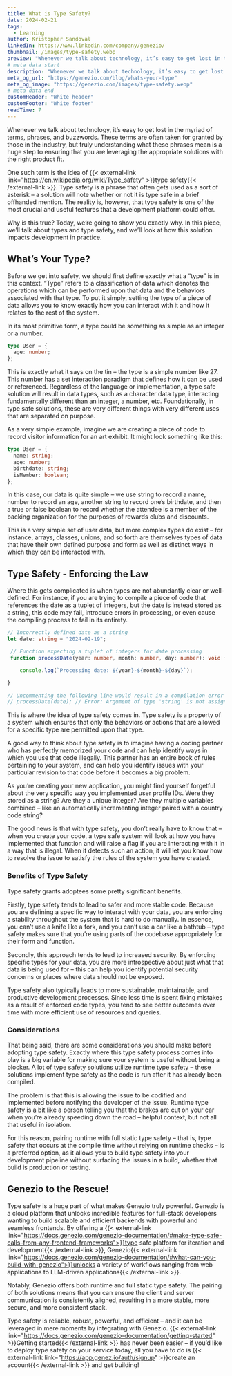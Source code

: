 ```yaml
---
title: What is Type Safety?
date: 2024-02-21
tags:
  - Learning
author: Kristopher Sandoval
linkedIn: https://www.linkedin.com/company/genezio/
thumbnail: /images/type-safety.webp
preview: "Whenever we talk about technology, it’s easy to get lost in the myriad of terms, phrases, and buzzwords. These terms are often taken for granted by those in the industry, but truly understanding what these phrases mean is a huge step to ensuring that you are leveraging the appropriate solutions with the right product fit."
# meta data start
description: "Whenever we talk about technology, it’s easy to get lost in the myriad of terms, phrases, and buzzwords. These terms are often taken for granted by those in the industry, but truly understanding what these phrases mean is a huge step to ensuring that you are leveraging the appropriate solutions with the right product fit."
meta_og_url: "https://genezio.com/blog/whats-your-type"
meta_og_image: "https://genezio.com/images/type-safety.webp"
# meta data end
customHeader: "White header"
customFooter: "White footer"
readTime: 7
---
```


Whenever we talk about technology, it’s easy to get lost in the myriad of terms, phrases, and buzzwords. These terms are often taken for granted by those in the industry, but truly understanding what these phrases mean is a huge step to ensuring that you are leveraging the appropriate solutions with the right product fit.

One such term is the idea of {{< external-link link="https://en.wikipedia.org/wiki/Type_safety" >}}type safety{{< /external-link >}}. Type safety is a phrase that often gets used as a sort of asterisk – a solution will note whether or not it is type safe in a brief offhanded mention. The reality is, however, that type safety is one of the most crucial and useful features that a development platform could offer.

Why is this true? Today, we’re going to show you exactly why. In this piece, we’ll talk about types and type safety, and we’ll look at how this solution impacts development in practice.

## What’s Your Type?

Before we get into safety, we should first define exactly what a “type” is in this context. “Type” refers to a classification of data which denotes the operations which can be performed upon that data and the behaviors associated with that type. To put it simply, setting the type of a piece of data allows you to know exactly how you can interact with it and how it relates to the rest of the system.

In its most primitive form, a type could be something as simple as an integer or a number.

```ts
type User = {
  age: number;
};
```

This is exactly what it says on the tin – the type is a simple number like 27. This number has a set interaction paradigm that defines how it can be used or referenced. Regardless of the language or implementation, a type safe solution will result in data types, such as a character data type, interacting fundamentally different than an integer, a number, etc. Foundationally, in type safe solutions, these are very different things with very different uses that are separated on purpose.

As a very simple example, imagine we are creating a piece of code to record visitor information for an art exhibit. It might look something like this:

```ts
type User = {
  name: string;
  age: number;
  birthdate: string;
  isMember: boolean;
};
```

In this case, our data is quite simple – we use string to record a name, number to record an age, another string to record one’s birthdate, and then a true or false boolean to record whether the attendee is a member of the backing organization for the purposes of rewards clubs and discounts.

This is a very simple set of user data, but more complex types do exist – for instance, arrays, classes, unions, and so forth are themselves types of data that have their own defined purpose and form as well as distinct ways in which they can be interacted with.

## Type Safety - Enforcing the Law

Where this gets complicated is when types are not abundantly clear or well-defined. For instance, if you are trying to compile a piece of code that references the date as a tuplet of integers, but the date is instead stored as a string, this code may fail, introduce errors in processing, or even cause the compiling process to fail in its entirety.

```ts
// Incorrectly defined date as a string
let date: string = "2024-02-19";

 // Function expecting a tuplet of integers for date processing
 function processDate(year: number, month: number, day: number): void {

    console.log(`Processing date: ${year}-${month}-${day}`);

}

// Uncommenting the following line would result in a compilation error
// processDate(date); // Error: Argument of type 'string' is not assignable to parameter of type 'number'
```

This is where the idea of type safety comes in. Type safety is a property of a system which ensures that only the behaviors or actions that are allowed for a specific type are permitted upon that type.

A good way to think about type safety is to imagine having a coding partner who has perfectly memorized your code and can help identify ways in which you use that code illegally. This partner has an entire book of rules pertaining to your system, and can help you identify issues with your particular revision to that code before it becomes a big problem.

As you’re creating your new application, you might find yourself forgetful about the very specific way you implemented user profile IDs. Were they stored as a string? Are they a unique integer? Are they multiple variables combined – like an automatically incrementing integer paired with a country code string?

The good news is that with type safety, you don’t really have to know that – when you create your code, a type safe system will look at how you have implemented that function and will raise a flag if you are interacting with it in a way that is illegal. When it detects such an action, it will let you know how to resolve the issue to satisfy the rules of the system you have created.

### Benefits of Type Safety

Type safety grants adoptees some pretty significant benefits.

Firstly, type safety tends to lead to safer and more stable code. Because you are defining a specific way to interact with your data, you are enforcing a stability throughout the system that is hard to do manually. In essence, you can’t use a knife like a fork, and you can’t use a car like a bathtub – type safety makes sure that you’re using parts of the codebase appropriately for their form and function.

Secondly, this approach tends to lead to increased security. By enforcing specific types for your data, you are more introspective about just what that data is being used for – this can help you identify potential security concerns or places where data should not be exposed.

Type safety also typically leads to more sustainable, maintainable, and productive development processes. Since less time is spent fixing mistakes as a result of enforced code types, you tend to see better outcomes over time with more efficient use of resources and queries.

### Considerations

That being said, there are some considerations you should make before adopting type safety. Exactly where this type safety process comes into play is a big variable for making sure your system is useful without being a blocker. A lot of type safety solutions utilize runtime type safety – these solutions implement type safety as the code is run after it has already been compiled.

The problem is that this is allowing the issue to be codified and implemented before notifying the developer of the issue. Runtime type safety is a bit like a person telling you that the brakes are cut on your car when you’re already speeding down the road – helpful context, but not all that useful in isolation.

For this reason, pairing runtime with full static type safety – that is, type safety that occurs at the compile time without relying on runtime checks – is a preferred option, as it allows you to build type safety into your development pipeline without surfacing the issues in a build, whether that build is production or testing.

## Genezio to the Rescue!

Type safety is a huge part of what makes Genezio truly powerful. Genezio is a cloud platform that unlocks incredible features for full-stack developers wanting to build scalable and efficient backends with powerful and seamless frontends. By offering a {{< external-link link="https://docs.genezio.com/genezio-documentation/#make-type-safe-calls-from-any-frontend-frameworks">}}type safe platform for iteration and development{{< /external-link >}}, Genezio{{< external-link link="https://docs.genezio.com/genezio-documentation/#what-can-you-build-with-genezio">}}unlocks a variety of workflows ranging from web applications to LLM-driven applications{{< /external-link >}}.

Notably, Genezio offers both runtime and full static type safety. The pairing of both solutions means that you can ensure the client and server communication is consistently aligned, resulting in a more stable, more secure, and more consistent stack.

Type safety is reliable, robust, powerful, and efficient – and it can be leveraged in mere moments by integrating with Genezio. {{< external-link link="https://docs.genezio.com/genezio-documentation/getting-started" >}}Getting started{{< /external-link >}} has never been easier – if you’d like to deploy type safety on your service today, all you have to do is {{< external-link link="https://app.genez.io/auth/signup" >}}create an account{{< /external-link >}} and get building!
